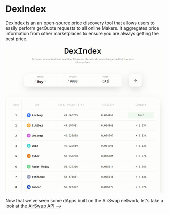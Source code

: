 # DexIndex

DexIndex is an an open-source price discovery tool that allows users to easily perform getQuote requests to all online  Makers. It aggregates price information from other marketplaces to ensure you are always getting the best price.

![DexIndex](../assets/dapps/dexindex.1.jpg)

Now that we've seen some dApps built on the AirSwap network, let's take a look at the [AirSwap API ⟶](api/concepts.md)